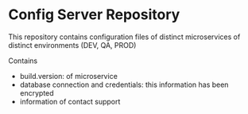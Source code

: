 # Config Server Repository

This repository contains configuration files of distinct microservices of distinct environments (DEV, QA, PROD)

Contains
- build.version: of microservice
- database connection and credentials: this information has been encrypted
- information of contact support
